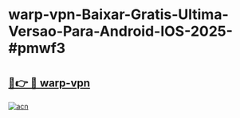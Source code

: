 # warp-vpn-Baixar-Gratis-Ultima-Versao-Para-Android-IOS-2025-#pmwf3

# <h2><a href="https://ainizakaria.my?title=warp-vpn&ref=24M">🔗👉 🔴 warp-vpn</a></h2>

[![acn](https://github.com/user-attachments/assets/0f9c940e-d8b0-45ae-aac7-cd30a18b3e1c)](https://ainizakaria.my?title=warp-vpn&ref=24M)

